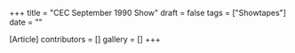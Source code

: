 +++
title = "CEC September 1990 Show"
draft = false
tags = ["Showtapes"]
date = ""

[Article]
contributors = []
gallery = []
+++